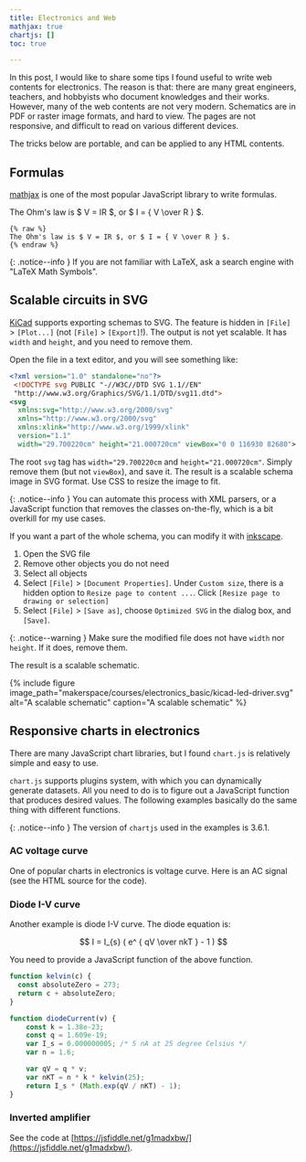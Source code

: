```yaml
---
title: Electronics and Web
mathjax: true
chartjs: []
toc: true

---
```


In this post, I would like to share some tips I found useful to write web
contents for electronics. The reason is that: there are many great engineers,
teachers, and hobbyists who document knowledges and their works. However, many
of the web contents are not very modern. Schematics are in PDF or raster image
formats, and hard to view. The pages are not responsive, and difficult to read
on various different devices.

The tricks below are portable, and can be applied to any HTML contents.

## Formulas

[mathjax](https://www.mathjax.org/) is one of the most popular JavaScript
library to write formulas.

The Ohm's law is $ V = IR $, or $ I = { V \over R } $.

```text
{% raw %}
The Ohm's law is $ V = IR $, or $ I = { V \over R } $.
{% endraw %}
```

{: .notice--info }
If you are not familiar with LaTeX, ask a search engine with "LaTeX Math Symbols".

## Scalable circuits in SVG

[KiCad](https://www.kicad.org/) supports exporting schemas to SVG. The feature
is hidden in `[File]` > `[Plot...]` (not `[File]` > `[Export]`!). The output
is not yet scalable. It has `width` and `height`, and you need to remove them.

Open the file in a text editor, and you will see something like:

```xml
<?xml version="1.0" standalone="no"?>
 <!DOCTYPE svg PUBLIC "-//W3C//DTD SVG 1.1//EN"
 "http://www.w3.org/Graphics/SVG/1.1/DTD/svg11.dtd">
<svg
  xmlns:svg="http://www.w3.org/2000/svg"
  xmlns="http://www.w3.org/2000/svg"
  xmlns:xlink="http://www.w3.org/1999/xlink"
  version="1.1"
  width="29.700220cm" height="21.000720cm" viewBox="0 0 116930 82680">
```

The root `svg` tag has `width="29.700220cm` and `height="21.000720cm"`. Simply
remove them (but not `viewBox`), and save it. The result is a scalable schema
image in SVG format. Use CSS to resize the image to fit.

{: .notice--info }
You can automate this process with XML parsers, or a JavaScript function that
removes the classes on-the-fly, which is a bit overkill for my use cases.

If you want a part of the whole schema, you can modify it with [inkscape](https://inkscape.org/).

1. Open the SVG file
1. Remove other objects you do not need
1. Select all objects
1. Select `[File]` > `[Document Properties]`. Under `Custom size`, there is a hidden
   option to `Resize page to content ...`. Click
   `[Resize page to drawing or selection]`
1. Select `[File]` > `[Save as]`, choose `Optimized SVG` in the dialog box,
   and `[Save]`.

{: .notice--warning }
Make sure the modified file does not have `width` nor `height`. If it does,
remove them.

The result is a scalable schematic.

{% include figure
  image_path="makerspace/courses/electronics_basic/kicad-led-driver.svg"
  alt="A scalable schematic"
  caption="A scalable schematic"
%}

## Responsive charts in electronics

There are many JavaScript chart libraries, but I found `chart.js` is
relatively simple and easy to use.

`chart.js` supports plugins system, with which you can dynamically generate
datasets. All you need to do is to figure out a JavaScript function that
produces desired values.  The following examples basically do the same thing
with different functions.

{: .notice--info }
The version of `chartjs` used in the examples is 3.6.1.

### AC voltage curve

One of popular charts in electronics is voltage curve. Here is an AC signal
(see the HTML source for the code).

<canvas id="ac_wave"></canvas>
<script>
function rad(x) {
    return (x / 360) * 2 * Math.PI
};

var ctx = document.getElementById("ac_wave");
var data = {
    labels: Array.from({length: 360}, (x, i) => i * 3),
    datasets: [
        {
            label: "AC signal",
            function: function(x) { return Math.sin(rad(x)) * 12 },
            borderColor: "rgba(75, 192, 192, 1)",
            data: [],
            fill: false,
            pointRadius: 0
        }
    ]
};

var myFunctionChart = new Chart(ctx, {
    type: 'line',
    data: data,
    plugins: [{
        beforeInit: function(chart) {
            var data = chart.config.data;
            for (var i = 0; i < data.datasets.length; i++) {
                for (var j = 0; j < data.labels.length; j++) {
                    var fct = data.datasets[i].function,
                        x = data.labels[j],
                        y = fct(x);
                    data.datasets[i].data.push(y);
                }
            }
        }
    }],
    options: {
        plugins: {
            title: {
                text: "AC at Vpeak = 12V",
                display: true
            }
        },
        scales: {
            x: {
                display: false,
            },
            y: {
                title: {
                    display: true,
                    text: "Vin"
                },
                ticks: {
                    stepSize: 2,
                    callback(value, index, values) {
                        return `${value} V`;
                    }
                }
            }
        }
    }
});
</script>

### Diode I-V curve

Another example is diode I-V curve. The diode equation is:

$$ I = I_{s} ( e^ { qV \over nkT } - 1 ) $$

You need to provide a JavaScript function of the above function.

```js
function kelvin(c) {
  const absoluteZero = 273;
  return c + absoluteZero;
}

function diodeCurrent(v) {
    const k = 1.38e-23;
    const q = 1.609e-19;
    var I_s = 0.000000005; /* 5 nA at 25 degree Celsius */
    var n = 1.6;

    var qV = q * v;
    var nKT = n * k * kelvin(25);
    return I_s * (Math.exp(qV / nKT) - 1);
}
```

<canvas id="diode_i_v"></canvas>
<script>
function kelvin(c) {
  const absoluteZero = 273;
  return c + absoluteZero;
}

function diodeCurrent(v) {
    const k = 1.38e-23;
    const q = 1.609e-19;
    var I_s = 0.000000005; /* 5 nA at 25 degree Celsius */
    var n = 1.6;

    var qV = q * v;
    var nKT = n * k * kelvin(25);
    return I_s * (Math.exp(qV / nKT) - 1);
}

var ctx = document.getElementById("diode_i_v");
var data = {
    labels: Array.from({length: 100 + 1}, (x, i) => i / 100),
    datasets: [
        {
            label: "I",
            function: function(x) { return diodeCurrent(x) },
            borderColor: "rgba(75, 192, 192, 1)",
            data: [],
            fill: false,
            pointRadius: 0
        },
    ]
};

var myDiodeIV = new Chart(ctx, {
    type: 'line',
    data: data,
    plugins: [{
        beforeInit: function(chart) {
            var data = chart.config.data;
            for (var i = 0; i < data.datasets.length; i++) {
                for (var j = 0; j < data.labels.length; j++) {
                    var fct = data.datasets[i].function,
                        x = data.labels[j],
                        y = fct(x);
                    data.datasets[i].data.push(y);
                }
            }
        }
    }],
    options: {
        plugins: {
            title: {
                text: "Diode I - V curve",
                display: true
            }
        },
        scales: {
            x: {
                display: true,
                title: {
                    display: true,
                    text: "V"
                },
            },
            y: {
                max: 2,
                title: {
                    display: true,
                    text: "I",
                },
                ticks: {
                    display: true,
                    callback(value, index, values) {
                        return `${value} A`;
                    },
                }
            }
        }
    }
});
</script>

### Inverted amplifier

See the code at [https://jsfiddle.net/g1madxbw/](https://jsfiddle.net/g1madxbw/).

<canvas id="inverted_amp"></canvas>

<script>
function rad(x) {
    return (x / 360) * 2 * Math.PI
};

var ctx = document.getElementById("inverted_amp");
var data = {
    labels: Array.from({length: 361}, (x, i) => i * 3),
    datasets: [
        {
            label: "Vin",
            function: function(x) { return Math.sin(rad(x)) * 1.2 },
            borderColor: "rgba(75, 192, 192, 1)",
            data: [],
            fill: false,
            pointRadius: 0
        },
        {
            label: "Vout",
            function: function(x) { return Math.sin(rad(x)) * -12 },
            borderColor: "rgba(192, 75, 192, 1)",
            data: [],
            fill: false,
            pointRadius: 0
        }
    ]
};

var myInvertedAmpChart = new Chart(ctx, {
    type: 'line',
    data: data,
    plugins: [{
        beforeInit: function(chart) {
            var data = chart.config.data;
            for (var i = 0; i < data.datasets.length; i++) {
                for (var j = 0; j < data.labels.length; j++) {
                    var fct = data.datasets[i].function,
                        x = data.labels[j],
                        y = fct(x);
                    data.datasets[i].data.push(y);
                }
            }
        }
    }],
    options: {
        interaction: {
            intersect: false,
            mode: 'index',
        },
        plugins: {
            title: {
                text: "Inverted amplifier at A = -10",
                display: true
            }
        },
        scales: {
            x: {
                display: false,
            },
            y: {
                title: {
                    display: true,
                    text: "Vin"
                },
                ticks: {
                    stepSize: 2,
                    callback(value, index, values) {
                        return `${value} V`;
                    }
                }
            }
        }
    }
});
</script>
